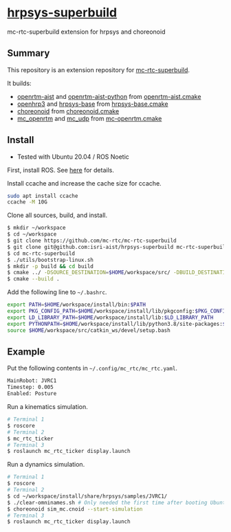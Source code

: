 # [hrpsys-superbuild](https://github.com/isri-aist/hrpsys-superbuild)
mc-rtc-superbuild extension for hrpsys and choreonoid

## Summary
This repository is an extension repository for [mc-rtc-superbuild](https://github.com/mc-rtc/mc-rtc-superbuild).

It builds:
- [openrtm-aist](https://github.com/isri-aist/openrtm-aist-cpp) and [openrtm-aist-python](https://github.com/gergondet/openrtm-aist-python-deb) from [openrtm-aist.cmake](openrtm-aist.cmake)
- [openhrp3](https://github.com/fkanehiro/openhrp3) and [hrpsys-base](https://github.com/fkanehiro/hrpsys-base) from [hrpsys-base.cmake](hrpsys-base.cmake)
- [choreonoid](https://github.com/choreonoid/choreonoid) from [choreonoid.cmake](choreonoid.cmake)
- [mc_openrtm](https://github.com/jrl-umi3218/mc_openrtm) and [mc_udp](https://github.com/jrl-umi3218/mc_udp) from [mc-openrtm.cmake](mc-openrtm.cmake)

## Install
- Tested with Ubuntu 20.04 / ROS Noetic

First, install ROS. See [here](https://wiki.ros.org/noetic/Installation/Ubuntu) for details.

Install ccache and increase the cache size for ccache.
```bash
sudo apt install ccache
ccache -M 10G
```

Clone all sources, build, and install.
```bash
$ mkdir ~/workspace
$ cd ~/workspace
$ git clone https://github.com/mc-rtc/mc-rtc-superbuild
$ git clone git@github.com:isri-aist/hrpsys-superbuild mc-rtc-superbuild/extensions/hrpsys-superbuild
$ cd mc-rtc-superbuild
$ ./utils/bootstrap-linux.sh
$ mkdir -p build && cd build
$ cmake ../ -DSOURCE_DESTINATION=$HOME/workspace/src/ -DBUILD_DESTINATION=$HOME/workspace/build -DCMAKE_INSTALL_PREFIX=$HOME/workspace/install -DCMAKE_BUILD_TYPE=RelWithDebInfo -DCMAKE_C_COMPILER_LAUNCHER="ccache" -DCMAKE_CXX_COMPILER_LAUNCHER="ccache"
$ cmake --build .
```

Add the following line to `~/.bashrc`.
```bash
export PATH=$HOME/workspace/install/bin:$PATH
export PKG_CONFIG_PATH=$HOME/workspace/install/lib/pkgconfig:$PKG_CONFIG_PATH
export LD_LIBRARY_PATH=$HOME/workspace/install/lib:$LD_LIBRARY_PATH
export PYTHONPATH=$HOME/workspace/install/lib/python3.8/site-packages:$PYTHONPATH
source $HOME/workspace/src/catkin_ws/devel/setup.bash
```

## Example
Put the following contents in `~/.config/mc_rtc/mc_rtc.yaml`.
```bash
MainRobot: JVRC1
Timestep: 0.005
Enabled: Posture
```

Run a kinematics simulation.
```bash
# Terminal 1
$ roscore
# Terminal 2
$ mc_rtc_ticker
# Terminal 3
$ roslaunch mc_rtc_ticker display.launch
```

Run a dynamics simulation.
```bash
# Terminal 1
$ roscore
# Terminal 2
$ cd ~/workspace/install/share/hrpsys/samples/JVRC1/
$ ./clear-omninames.sh # Only needed the first time after booting Ubuntu
$ choreonoid sim_mc.cnoid --start-simulation
# Terminal 3
$ roslaunch mc_rtc_ticker display.launch
```
